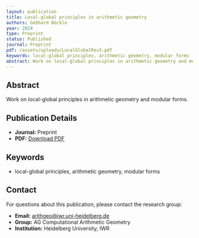 ```yaml
---
layout: publication
title: Local-global principles in arithmetic geometry
authors: Gebhard Böckle
year: 2024
type: Preprint
status: Published
journal: Preprint
pdf: /assets/uploads/LocalGlobalRev3.pdf
keywords: local-global principles, arithmetic geometry, modular forms
abstract: Work on local-global principles in arithmetic geometry and modular forms.
---
```



## Abstract

Work on local-global principles in arithmetic geometry and modular forms.

## Publication Details

- **Journal:** Preprint
- **PDF:** [Download PDF](/assets/uploads/LocalGlobalRev3.pdf)

## Keywords

- local-global principles, arithmetic geometry, modular forms


## Contact

For questions about this publication, please contact the research group:
- **Email:** arithgeo@iwr.uni-heidelberg.de
- **Group:** AG Computational Arithmetic Geometry
- **Institution:** Heidelberg University, IWR